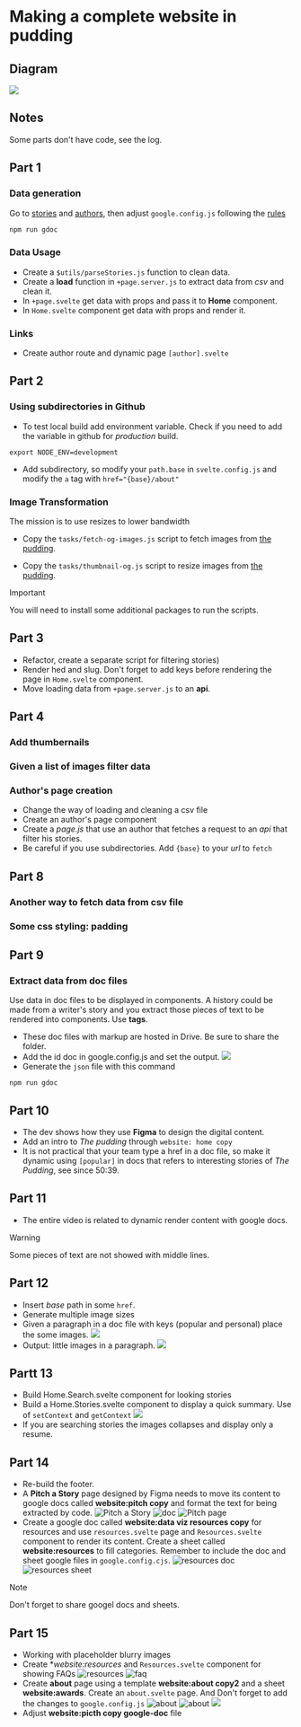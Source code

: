 # Making a complete website in pudding

## Diagram
![](/static/assets/diagram/pudding-template-drawio.svg)

## Notes
Some parts don't have code, see the log.

## Part 1
### Data generation
Go to [stories](https://docs.google.com/spreadsheets/d/1hIIwnbmcIpRlygNZNY6SAnKFzAI79QROcrCglQhoZyQ/edit?gid=0#gid=0) and [authors](https://docs.google.com/spreadsheets/d/1jFlS8Ghkat-h2W27Q2YfoXRV5RuNFY_ML6hiirMa6HM/edit?gid=0#gid=0), then adjust `google.config.js` following the [rules](https://github.com/the-pudding/svelte-starter#google-docs-and-sheets)

```zsh
npm run gdoc
```

### Data Usage
- Create a `$utils/parseStories.js` function to clean data.
- Create a **load** function in `+page.server.js` to extract data from *csv* and clean it. 
- In `+page.svelte` get data with props and pass it to **Home** component.
- In `Home.svelte` component get data with props and render it.

### Links
- Create author route and dynamic page `[author].svelte`

## Part 2
### Using subdirectories in Github
- To test local build add environment variable. Check if you need to add the variable in github for *production* build.
```zh
export NODE_ENV=development
```

- Add subdirectory, so modify your `path.base` in `svelte.config.js` and modify the `a` tag with `href="{base}/about"`

### Image Transformation
The mission is to use resizes to lower bandwidth

- Copy the `tasks/fetch-og-images.js` script to fetch images from [the pudding](https://github.com/the-pudding/website).

- Copy the `tasks/thumbnail-og.js` script to resize images from [the pudding](https://github.com/the-pudding/website).

> [!IMPORTANT]
> You will need to install some additional packages to run the scripts. 

## Part 3
- Refactor, create a separate script for filtering stories)
- Render hed and slug. Don't forget to add keys before rendering the page in `Home.svelte` component.
- Move loading data from `+page.server.js` to an **api**.

## Part 4
### Add thumbernails
### Given a list of images filter data
### Author's page creation
- Change the way of loading and cleaning a csv file
- Create an author's page component
- Create a *page.js* that use an author that fetches a request to an *api* that filter his stories.
- Be careful if you use subdirectories. Add `{base}` to your *url* to `fetch`

## Part 8
### Another way to fetch data from csv file
### Some css styling: padding

## Part 9
### Extract data from doc files 
Use data in doc files to be displayed in components. A history could be made from a writer's story and you extract those pieces of text to be rendered into components. Use **tags**.
- These doc files with markup are hosted in Drive. Be sure to share the folder.
- Add the id doc in google.config.js and set the output.
![](/static/documentation/google-doc-url.png)
- Generate the `json` file with this command
```zh
npm run gdoc
```

## Part 10
- The dev shows how they use **Figma** to design the digital content.
- Add an intro to *The pudding* through `website: home copy`
- It is not practical that your team type a href in a doc file, so make it dynamic using `[popular]` in docs that refers to interesting stories of *The Pudding*, see since 50:39.

## Part 11
- The entire video is related to dynamic render content with google docs.
> [!WARNING]
> Some pieces of text are not showed with middle lines.

## Part 12
- Insert *base* path in some `href`.
- Generate multiple image sizes
- Given a paragraph in a doc file with keys (popular and personal) place the some images.
![](/static/documentation/12-paragraph.png)
- Output: little images in a paragraph.
![](/static/documentation/little-images.png)

## Partt 13
- Build Home.Search.svelte component for looking stories
- Build a Home.Stories.svelte component to display a quick summary.
Use of `setContext` and `getContext`
![](/static/documentation/13-stories-card.png)
- If you are searching stories the images collapses and display only a resume.

## Part 14
- Re-build the footer.
- A **Pitch a Story** page designed by Figma needs to move its content to google docs called **website:pitch copy** and format the text for being extracted by code.
![Pitch a Story](/static/documentation/14-figma-design.png)
![doc](/static/documentation/14-doc.png)
![Pitch page](/static/documentation/14-pitch-deploy.gif)
- Create a google doc called **website:data viz resources copy** for resources and use `resources.svelte` page and `Resources.svelte` component to render its content. Create a sheet called **website:resources** to fill categories. Remember to include the doc and sheet google files in `google.config.cjs`.
![resources doc](/static/documentation/14-website-resources.png)
![resources sheet](/static/documentation/14-website-resources-sheet.png)

> [!NOTE]
> Don't forget to share googel docs and sheets.

## Part 15
- Working with placeholder blurry images
- Create **website:resources* and `Resources.svelte` component for showing FAQs
![resources](/static/documentation/15-resources-doc.png)
![faq](/static/documentation/15-faq.png)
- Create **about** page using a template **website:about copy2**  and a sheet **website:awards**. Create an `about.svelte` page. And Don't forget to add the changes
to `google.config.js`
![about](/static/documentation/15-about.png)
![about](/static/documentation/15-about-2.png)
![](/static/documentation/15-about-3.png)
- Adjust **website:picth copy google-doc** file


